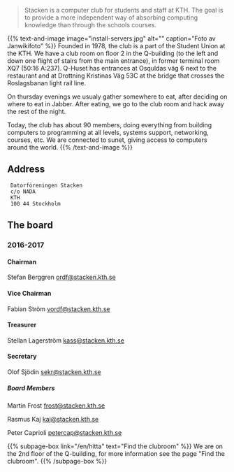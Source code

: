 <!-- 
.. title: Stacken - The Club
.. slug: club
.. description:
-->

> Stacken is a computer club for students and staff at KTH. The goal is to provide a more independent way of absorbing computing knowledge than through the schools courses.

{{% text-and-image image="install-servers.jpg" alt="" caption="Foto av Janwikifoto" %}}
Founded in 1978, the club is a part of the Student Union at the KTH. We have a club room on floor 2 in the Q-building (to the left and down one flight of stairs from the main entrance), in former terminal room XQ7 (50:16 A:237). Q-Huset has entrances at Osquldas väg 6 next to the restaurant and at Drottning Kristinas Väg 53C at the bridge that crosses the Roslagsbanan light rail line.

On thursday evenings we usualy gather somewhere to eat, after deciding on where to eat in Jabber. After eating, we go to the club room and hack away the rest of the night.

Today, the club has about 90 members, doing everything from building computers to programming at all levels, systems support, networking, courses, etc. We are connected to sunet, giving access to computers around the world.
{{% /text-and-image %}}

## Address
```
 Datorföreningen Stacken
 c/o NADA
 KTH
 100 44 Stockholm
```

## The board

### 2016-2017
#### Chairman
Stefan Berggren <ordf@stacken.kth.se>
#### Vice Chairman
Fabian Ström <vordf@stacken.kth.se>
#### Treasurer
Stellan Lagerström <kass@stacken.kth.se>
#### Secretary
Olof Sjödin <sekr@stacken.kth.se>
##### Board Members
Martin Frost <frost@stacken.kth.se>

Rasmus Kaj <kaj@stacken.kth.se>

Peter Caprioli <petercap@stacken.kth.se>


{{% subpage-box link="/en/hitta" text="Find the clubroom" %}}
We are on the 2nd floor of the Q-building, for more information see
the page "Find the clubroom".
{{% /subpage-box %}}

